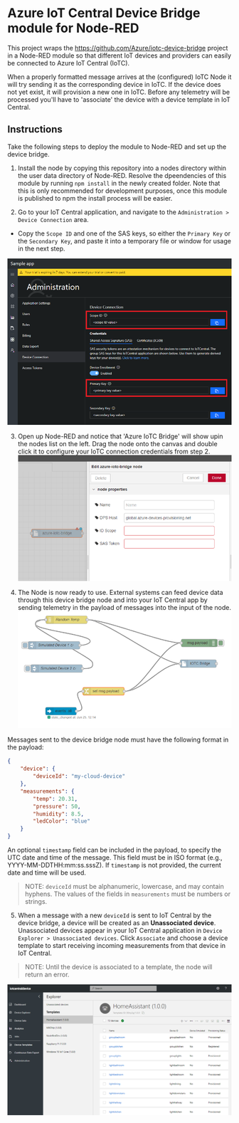 # Azure IoT Central Device Bridge module for Node-RED
This project wraps the https://github.com/Azure/iotc-device-bridge project in a Node-RED module so that different IoT devices and providers can easily be connected to Azure IoT Central (IoTC).

When a properly formatted message arrives at the (configured) IoTC Node it will try sending it as the corresponding device in IoTC. If the device does not yet exist, it will provision a new one in IoTC. Before any telemetry will be processed you'll have to 'associate' the device with a device template in IoT Central. 

## Instructions
Take the following steps to deploy the module to Node-RED and set up the device bridge.

1.  Install the node by copying this repository into a nodes directory within the user data directory of Node-RED. Resolve the dpeendencies of this module by running `npm install` in the newly created folder. Note that this is only recommended for development purposes, once this module is published to npm the install process will be easier.

2. Go to your IoT Central application, and navigate to the `Administration > Device Connection` area.
  - Copy the `Scope ID` and one of the SAS keys, so either the `Primary Key` or the `Secondary Key`, and paste it into a temporary file or window for usage in the next step.

  ![Scope ID and key](assets/screenshot-scopeIdAndKey.PNG "Scope ID and key")

3. Open up Node-RED and notice that 'Azure IoTC Bridge' will show upin the nodes list on the left. Drag the node onto the canvas and double click it to configure your IoTC connection credentials from step 2.
  ![Configure Node](assets/screenshot-configurenode.PNG "Configure Node")

4. The Node is now ready to use. External systems can feed device data through this device bridge node and into your IoT Central app by sending telemetry in the payload of messages into the input of the node. 
  ![Sample telemetry simulators connected to the node](assets/screenshot-module.png "Sample telemetry simulators connected to the node.")

Messages sent to the device bridge node must have the following format in the payload:
```json
{
    "device": {
        "deviceId": "my-cloud-device"
    },
    "measurements": {
        "temp": 20.31,
        "pressure": 50,
        "humidity": 8.5,
        "ledColor": "blue"
    }
}
```

An optional `timestamp` field can be included in the payload, to specify the UTC date and time of the message.
This field must be in ISO format (e.g., YYYY-MM-DDTHH:mm:ss.sssZ). If `timestamp` is not provided,
the current date and time will be used.

> NOTE: `deviceId` must be alphanumeric, lowercase, and may contain hyphens. The values of the fields in `measurements` must be numbers or strings.

5. When a message with a new `deviceId` is sent to IoT Central by the device bridge, a device will be created as an **Unassociated device**. Unassociated devices appear in your IoT Central application in `Device Explorer > Unassociated devices`. Click `Associate` and choose a device template to start receiving incoming measurements from that device in IoT Central.

> NOTE: Until the device is associated to a template, the node will return an error.

![Example of resulting device entries in Azure IoT Central](assets/screenshot-central.png "Node-RED module screenshot")